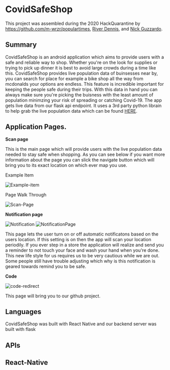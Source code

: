 # CovidSafeShop

This project was assembled during the 2020 HackQuarantine by https://github.com/m-wrzr/populartimes, [River Dennis](https://github.com/scifipanda), and [Nick Guzzardo](https://github.com/NickGuz).

## Summary

CovidSafeShop is an android application which aims to provide users with a safe and reliable way to shop. Whether you're on the look for supplies or trying to pick up dinner it is best to avoid large crowds during a time like this. CovidSafeShop provides live population data of buinsesses near by, you can search for place for example a bike shop all the way from mcdonalds your options are endless.
This feature is incredible important for keeping the people safe during their trips. With this data in hand you can always make sure you're picking the buisness with the least amount of population minimzing your risk of spreading or catching Covid-19.
The app gets live data from our flask api endpoint. It uses a 3rd party python librain to help grab the live population data which can be found [HERE](https://github.com/m-wrzr/populartimes).

## Application Pages.

**Scan page**

This is the main page which will provide users with the live population data needed to stay safe when shopping. As you can see below if you want more information about the page you can slick the navigate button which will bring you to its exact location on which ever map you use.

Example Item

![Example-item](assets/ExampleResult.JPG)

Page Walk Through

![Scan-Page](assets/ScanPage.gif)

**Notification page**

![Notification](assets/Notification.JPG)
![NotificationPage](assets/NotificationPage.JPG)

This page lets the user turn on or off automatic notificatons based on the users location. If this setting is on then the app will scan your location periodily. If you ever step in a store the application will realize and send you a reminder to not touch your face and wash your hand when you're done. This new life style for us requires us to be very cautious while we are out. Some people still have trouble adjusting which why is this notification is geared towards remind you to be safe.

**Code**

![code-redirect](assets/CodePage.JPG)

This page will bring you to our github project.

## Languages

CovidSafeShop was built with React Native and our backend server was built with flask

## APIs

## React-Native
